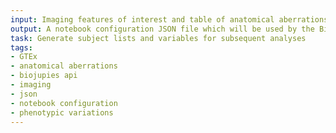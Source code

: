 ```yaml
---
input: Imaging features of interest and table of anatomical aberrations associated with the genetic and phenotypic variations
output: A notebook configuration JSON file which will be used by the BioJupies API to generate the notebook containing an analysis of the GTEx samples
task: Generate subject lists and variables for subsequent analyses
tags:
- GTEx
- anatomical aberrations
- biojupies api
- imaging
- json
- notebook configuration
- phenotypic variations
---
```

